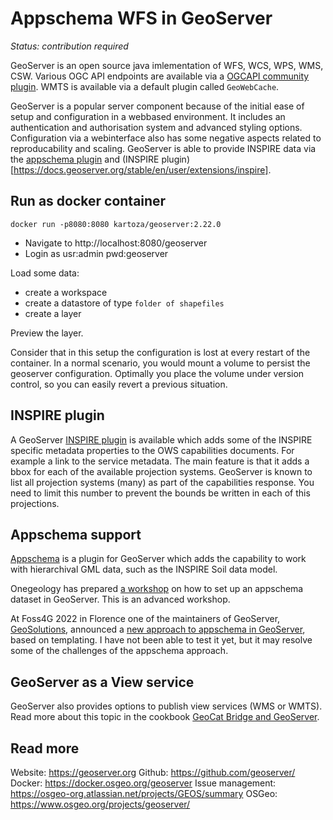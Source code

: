 # Appschema WFS in GeoServer

*Status: contribution required*

GeoServer is an open source java imlementation of WFS, WCS, WPS, WMS, CSW. Various OGC API endpoints are available via 
a [OGCAPI community plugin](https://docs.geoserver.org/latest/en/user/community/ogc-api). WMTS is available via a default plugin called `GeoWebCache`.

GeoServer is a popular server component because of the initial ease of setup and configuration in a webbased environment. It includes an authentication and authorisation system and advanced styling options. Configuration via a webinterface also has some negative aspects related to reproducability and scaling. GeoServer is able to provide INSPIRE data via the [appschema plugin](https://docs.geoserver.org/latest/en/user/data/app-schema/index.html) and (INSPIRE plugin)[https://docs.geoserver.org/stable/en/user/extensions/inspire].

## Run as docker container

```
docker run -p8080:8080 kartoza/geoserver:2.22.0
```

- Navigate to http://localhost:8080/geoserver
- Login as usr:admin pwd:geoserver

Load some data:

- create a workspace
- create a datastore of type `folder of shapefiles`
- create a layer

Preview the layer.

Consider that in this setup the configuration is lost at every restart of the container. In a normal scenario, you would mount a volume to persist the geoserver configuration. Optimally you place the volume under version control, so you can easily revert a previous situation.

## INSPIRE plugin

A GeoServer [INSPIRE plugin](https://docs.geoserver.org/latest/en/user/extensions/inspire/index.html) is available which adds some of the INSPIRE specific metadata properties to the OWS capabilities documents. For example a link to the service metadata. The main feature is that it adds a bbox for each of the available projection systems. GeoServer is known to list all projection systems (many) as part of the capabilities response. You need to limit this number to prevent the bounds be written in each of this projections.

## Appschema support

[Appschema](https://docs.geoserver.org/latest/en/user/data/app-schema) is a plugin for GeoServer which adds the capability to work with hierarchival GML data, such as the INSPIRE Soil data model.

Onegeology has prepared [a workshop](https://onegeology.github.io/documentation/providingdata/server_setup/geoserver.html) on how to set up an appschema dataset in GeoServer. This is an advanced workshop. 

At Foss4G 2022 in Florence one of the maintainers of GeoServer, [GeoSolutions](https://www.geosolutionsgroup.com/), announced a [new approach to appschema in GeoServer](https://speakerdeck.com/simboss/publishing-inspire-datasets-in-geoserver-made-easy-with-smart-data-loader-and-features-templating-foss4g-2022-edition), based on templating. I have not been able to test it yet, but it may resolve some of the challenges of the appschema approach.

## GeoServer as a View service

GeoServer also provides options to publish view services (WMS or WMTS). Read more about this topic in the cookbook [GeoCat Bridge and GeoServer](bridge-geoserver-geonetwork.md).

## Read more

Website: https://geoserver.org
Github: https://github.com/geoserver/
Docker: https://docker.osgeo.org/geoserver
Issue management: https://osgeo-org.atlassian.net/projects/GEOS/summary
OSGeo: https://www.osgeo.org/projects/geoserver/